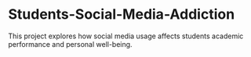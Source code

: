 # Students-Social-Media-Addiction
This project explores how social media usage affects students academic performance and personal well-being.
